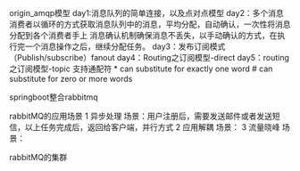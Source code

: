 origin_amqp模型
    day1:消息队列的简单连接，以及点对点模型
    day2：多个消息消费者以循环的方式获取消息队列中的消息，平均分配，自动确认，一次性将消息分配到各个消费者手上
         消息确认机制确保消息不丢失，以手动确认的方式，在执行完一个消息操作之后，继续分配任务。
    day3：发布订阅模式（Publish/subscribe）fanout
    day4：Routing之订阅模型-direct
    day5：routing之订阅模型-topic 支持通配符
           * can substitute for exactly one word
           # can substitute for zero or more words
       
springboot整合rabbitmq

rabbitMQ的应用场景
    1 异步处理
        场景：用户注册后，需要发送邮件或者发送短信，以上任务完成后，返回给客户端，并行方式
    2 应用解耦
        场景：
    3 流量晓峰
        场景：
        
rabbitMQ的集群
    
        

        


      

      